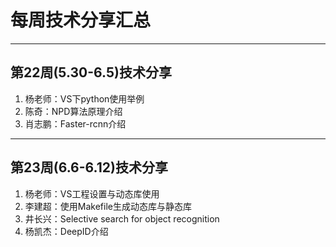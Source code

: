 # 每周技术分享汇总
---
## 第22周(5.30-6.5)技术分享
1. 杨老师：VS下python使用举例
2. 陈奇：NPD算法原理介绍
3. 肖志鹏：Faster-rcnn介绍

---

## 第23周(6.6-6.12)技术分享
1. 杨老师：VS工程设置与动态库使用
2. 李建超：使用Makefile生成动态库与静态库
3. 井长兴：Selective search for object recognition
4. 杨凯杰：DeepID介绍
